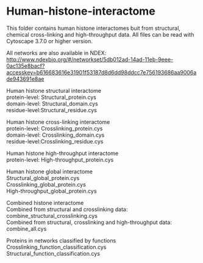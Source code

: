 # Human-histone-interactome
This folder contains human histone interactomes buit from structural, chemical cross-linking and high-throughput data.
All files can be read with Cytoscape 3.7.0 or higher version.

All networks are also available in NDEX: http://www.ndexbio.org/#/networkset/5db012ad-14ad-11eb-9eee-0ac135e8bacf?accesskey=b616683616e31901f53187d8d6dd98ddcc7e756193686aa9006ade943691e8ae

Human histone structural interactome                                                                                                                                   
protein-level: Structural_protein.cys                                
domain-level: Structural_domain.cys                                             
residue-level:Structural_residue.cys                                  

Human histone cross-linking interactome                                
protein-level: Crosslinking_protein.cys                        
domain-level: Crosslinking_domain.cys                        
residue-level:Crosslinking_residue.cys                                            

Human histone high-throughput interactome                         
protein-level: High-throughput_protein.cys                       

Human histone global interactome                 
Structural_global_protein.cys                        
Crosslinking_global_protein.cys                       
High-throughput_global_protein.cys                                       

Combined histone interactome                        
Combined from structural and crosslinking data: combine_structural_crosslinking.cys                
Combined from structural, crosslinking and high-throughput data: combine_all.cys

Proteins in networks classified by functions                  
Crosslinking_function_classification.cys                
Structural_function_classification.cys                    

